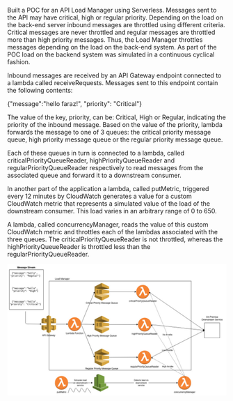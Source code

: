 Built a POC for an API Load Manager using Serverless. Messages sent to the API may have critical, high or regular priority. Depending on the load on the back-end server inbound messages are throttled using different criteria. Critical messages are never throttled and regular messages are throttled more than high priority messages. Thus, the Load Manager throttles messages depending on the load on the back-end system. As part of the POC load on the backend system was simulated in a continuous cyclical fashion.

Inbound messages are received by an API Gateway endpoint connected to a lambda called receiveRequests. Messages sent to this endpoint contain the following contents:

{"message":"hello faraz!", "priority": "Critical"}

The value of the key, priority, can be: Critical, High or Regular, indicating the priority of the inbound message. Based on the value of the priority, lambda forwards the message to one of 3 queues: the critical priority message queue, high priority message queue or the regular priority message queue.

Each of these queues in turn is connected to a lambda, called criticalPriorityQueueReader, highPriorityQueueReader and regularPriorityQueueReader respectively to read messages from the associated queue and forward it to a downstream consumer.

In another part of the application a lambda, called putMetric, triggered every 12 minutes by CloudWatch generates a value for a custom CloudWatch metric that represents a simulated value of the load of the downstream consumer. This load varies in an arbitrary range of 0 to 650.

A lambda, called concurrencyManager, reads the value of this custom CloudWatch metric and throttles each of the lambdas associated with the three queues. The criticalPriorityQueueReader is not throttled, whereas the highPriorityQueueReader is throttled less than the regularPriorityQueueReader.

![Diagram](Load_Manager.jpg)
